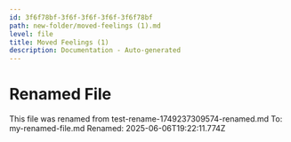 ```yaml
---
id: 3f6f78bf-3f6f-3f6f-3f6f-3f6f78bf
path: new-folder/moved-feelings (1).md
level: file
title: Moved Feelings (1)
description: Documentation - Auto-generated
---
```

# Renamed File

This file was renamed from test-rename-1749237309574-renamed.md
To: my-renamed-file.md
Renamed: 2025-06-06T19:22:11.774Z